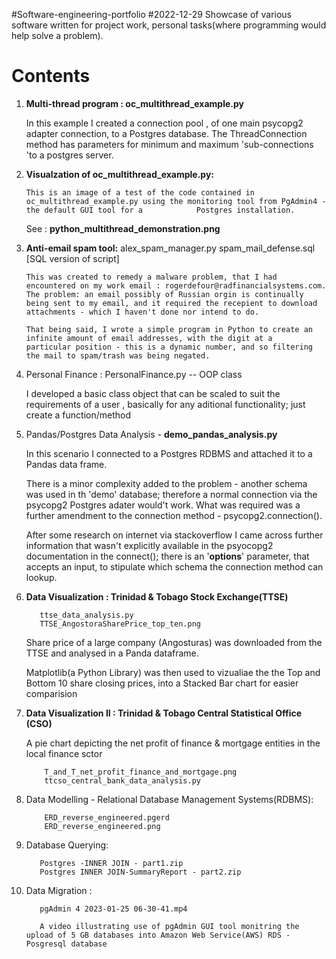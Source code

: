 #Software-engineering-portfolio
#2022-12-29
Showcase of various software written for project work, personal tasks(where programming would help solve a problem). 

Contents
=================================
1. **Multi-thread program : oc_multithread_example.py**

      In this example I created a connection pool , of one main psycopg2 adapter connection, to a Postgres database. The ThreadConnection method has parameters for  minimum and maximum 'sub-connections 'to a postgres server.

2. **Visualzation of oc_multithread_example.py:**    
       
       This is an image of a test of the code contained in oc_multithread_example.py using the monitoring tool from PgAdmin4 - the default GUI tool for a            Postgres installation.
   
   See : **python_multithread_demonstration.png**
   
 3. **Anti-email spam tool:** 
            alex_spam_manager.py
            spam_mail_defense.sql  [SQL version of script]
            
  
        This was created to remedy a malware problem, that I had encountered on my work email : rogerdefour@radfinancialsystems.com.
        The problem: an email possibly of Russian orgin is continually being sent to my email, and it required the recepient to download 
        attachments - which I haven't done nor intend to do.

        That being said, I wrote a simple program in Python to create an infinite amount of email addresses, with the digit at a 
        particular position - this is a dynamic number, and so filtering the mail to spam/trash was being negated.
        
        

  4. Personal Finance : PersonalFinance.py -- OOP class
 
      I developed a basic class object that can be scaled to suit the requirements of a user , basically for any aditional functionality; just create a             function/method
      
  5. Pandas/Postgres Data Analysis - **demo_pandas_analysis.py**
  
      In this scenario I connected to a Postgres RDBMS and attached it to a Pandas data frame.
      
      There is a minor complexity added to the problem - another schema was  used in th 'demo' database; therefore a normal 
      connection via the psycopg2 Postgres adater would't work. What was required was a further amendment to the
      connection method - psycopg2.connection().
      
      After some research on internet via stackoverflow I came across further information that wasn't explicitly available in the psyocopg2 documentation
      in the connect(); there is an '**options**' parameter, that accepts an input, to stipulate which schema the connection method can lookup.
      
  7. **Data Visualization : Trinidad & Tobago Stock Exchange(TTSE)**
      
            ttse_data_analysis.py
            TTSE_AngostoraSharePrice_top_ten.png 
            
      
     Share price of a large company (Angosturas) was downloaded from the TTSE and analysed in a Panda dataframe.
     
     Matplotlib(a Python Library) was then used to vizualiae the the Top and Bottom 10 share closing prices, 
     into a Stacked Bar chart for easier comparision
 
 8. **Data Visualization II : Trinidad & Tobago Central Statistical Office (CSO)**
      
      A pie chart depicting the net profit of finance & mortgage entities in the local finance sctor
      
            T_and_T_net_profit_finance_and_mortgage.png
            ttcso_central_bank_data_analysis.py
            
 9. Data Modelling - Relational Database Management Systems(RDBMS):
      
            ERD_reverse_engineered.pgerd 
            ERD_reverse_engineered.png 
 
 10. Database Querying:
      
            Postgres -INNER JOIN - part1.zip 
            Postgres INNER JOIN-SummaryReport - part2.zip
            
 11. Data Migration :
 
            pgAdmin 4 2023-01-25 06-30-41.mp4
            
            A video illustrating use of pgAdmin GUI tool monitring the upload of 5 GB databases into Amazon Web Service(AWS) RDS - Posgresql database
            
           
